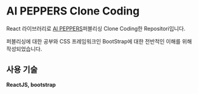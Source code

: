 # AI PEPPERS Clone Coding

React 라이브러리로 <a href="http://www.aipeppers.kr">AI PEPPERS</a>퍼블리싱 Clone Coding한 Repositori입니다.

퍼블리싱에 대한 공부와 CSS 프레임워크인 BootStrap에 대한 전반적인 이해를 위해 작성되었습니다.

## 사용 기술
<strong>ReactJS, bootstrap</strong>
